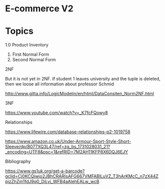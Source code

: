 # E-commerce V2


# Topics

1.0 Product Inventory

1. First Normal Form
2. Second Normal Form





2NF

But it is not yet in 2NF. If student 1 leaves university and the tuple is deleted, then we loose all information about professor Schmid


http://www.gitta.info/LogicModelin/en/html/DataConsiten_Norm2NF.html

3NF


https://www.youtube.com/watch?v=_K7fcFQowy8


Relationships

https://www.lifewire.com/database-relationships-p2-1019758









https://www.amazon.co.uk/Under-Armour-Sport-Style-Short-Sleeve/dp/B077XQ3L47/ref=zg_bs_1731028031_21?_encoding=UTF8&psc=1&refRID=7M2AH11KFP8X6DQJ6EJY




Bibliography

https://www.gs1uk.org/get-a-barcode?gclid=Cj0KCQjwjo2JBhCRARIsAFG667VMFABlLuVZ_T3hArKMcC_n7zX44ZpjzZhZm1fdJ9q0_DiLyi_WFB4aAlehEALw_wcB